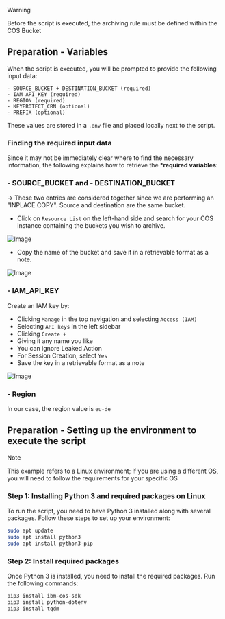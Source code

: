> [!WARNING]
> Before the script is executed, the archiving rule must be defined within the COS Bucket

## Preparation - Variables

When the script is executed, you will be prompted to provide the following input data: 

    - SOURCE_BUCKET + DESTINATION_BUCKET (required)
    - IAM_API_KEY (required)
    - REGION (required)
    - KEYPROTECT_CRN (optional)
    - PREFIX (optional)

These values are stored in a `.env` file and placed locally next to the script.

### Finding the required input data

Since it may not be immediately clear where to find the necessary information, the following explains how to retrieve the ***required variables**:


### - SOURCE_BUCKET and - DESTINATION_BUCKET

-> These two entries are considered together since we are performing an "INPLACE COPY". Source and destination are the same bucket.

- Click on ``Resource List`` on the left-hand side and search for your COS instance containing the buckets you wish to archive.   

![Image](https://github.com/user-attachments/assets/e9d100d3-4c2b-46c9-b002-f847af128bff)

- Copy the name of the bucket and save it in a retrievable format as a note. 

![Image](https://github.com/user-attachments/assets/23996861-7842-4aed-b5f1-704632c81da7)


### - IAM_API_KEY

Create an IAM key by:
- Clicking ``Manage`` in the top navigation and selecting ``Access (IAM)``
- Selecting ``API keys`` in the left sidebar
- Clicking ``Create +``  
- Giving it any name you like
- You can ignore Leaked Action
- For Session Creation, select ``Yes``
- Save the key in a retrievable format as a note

![Image](https://github.com/user-attachments/assets/19934ff3-fce4-4bc5-9059-e0440abaa38b)

### - Region

In our case, the region value is ``eu-de``

## Preparation - Setting up the environment to execute the script

> [!NOTE]
> This example refers to a Linux environment; if you are using a different OS, you will need to follow the requirements for your specific OS

### Step 1: Installing Python 3 and required packages on Linux

To run the script, you need to have Python 3 installed along with several packages. Follow these steps to set up your environment:


```bash
sudo apt update
sudo apt install python3
sudo apt install python3-pip
``` 

### Step 2: Install required packages

Once Python 3 is installed, you need to install the required packages. Run the following commands:
```bash
pip3 install ibm-cos-sdk
pip3 install python-dotenv
pip3 install tqdm
```